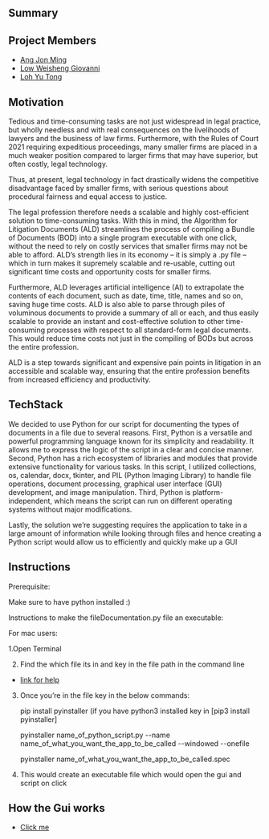 ## Summary

## Project Members
- [Ang Jon Ming](https://github.com/jon3r4de)
- [Low Weisheng Giovanni](https://github.com/giovannilow)
- [Loh Yu Tong](https://github.com/youdonnnn)


## Motivation

Tedious and time-consuming tasks are not just widespread in legal practice, but wholly needless and with real consequences on the livelihoods of lawyers and the business of law firms. Furthermore, with the Rules of Court 2021 requiring expeditious proceedings, many smaller firms are placed in a much weaker position compared to larger firms that may have superior, but often costly, legal technology. 

Thus, at present, legal technology in fact drastically widens the competitive disadvantage faced by smaller firms, with serious questions about procedural fairness and equal access to justice.

The legal profession therefore needs a scalable and highly cost-efficient solution to time-consuming tasks. With this in mind, the Algorithm for Litigation Documents (ALD) streamlines the process of compiling a Bundle of Documents (BOD) into a single program executable with one click, without the need to rely on costly services that smaller firms may not be able to afford. ALD’s strength lies in its economy – it is simply a .py file – which in turn makes it supremely scalable and re-usable, cutting out significant time costs and opportunity costs for smaller firms.

Furthermore, ALD leverages artificial intelligence (AI) to extrapolate the contents of each document, such as date, time, title, names and so on, saving huge time costs. ALD is also able to parse through piles of voluminous documents to provide a summary of all or each, and thus easily scalable to provide an instant and cost-effective solution to other time-consuming processes with respect to all standard-form legal documents. This would reduce time costs not just in the compiling of BODs but across the entire profession. 

ALD is a step towards significant and expensive pain points in litigation in an accessible and scalable way, ensuring that the entire profession benefits from increased efficiency and productivity.



## TechStack

We decided to use Python for our script for documenting the types of documents in a file due to several reasons. First, Python is a versatile and powerful programming language known for its simplicity and readability. It allows me to express the logic of the script in a clear and concise manner. Second, Python has a rich ecosystem of libraries and modules that provide extensive functionality for various tasks. In this script, I utilized collections, os, calendar, docx, tkinter, and PIL (Python Imaging Library) to handle file operations, document processing, graphical user interface (GUI) development, and image manipulation. Third, Python is platform-independent, which means the script can run on different operating systems without major modifications. 

Lastly, the solution we’re suggesting requires the application to take in a large amount of information while looking through files and hence creating a Python script would allow us to efficiently and quickly make up a GUI 

## Instructions 

Prerequisite: 

Make sure to have python installed :)

Instructions to make the fileDocumentation.py file an executable:

For mac users: 

1.Open Terminal


2. Find the which file its in and key in the file path in the command line 


- [link for help](https://support.apple.com/en-sg/guide/terminal/apddfb31307-3e90-432f-8aa7-7cbc05db27f7/mac#:~:text=In%20the%20Terminal%20app%20on,it%20in%20the%20new%20location.)

3. Once you’re in the file key in the below commands:
	
	pip install pyinstaller (if you have python3 installed key in [pip3 install pyinstaller] 

	pyinstaller name_of_python_script.py --name name_of_what_you_want_the_app_to_be_called --windowed --onefile

	pyinstaller name_of_what_you_want_the_app_to_be_called.spec 

4. This would create an executable file which would open the gui and script on click 


## How the Gui works 

- [Click me](https://docs.google.com/document/d/1sCcNOIv9fNf_n9Z4UowgdfXjKE5VcrCdsmLcb_UrdcA/edit?usp=sharing)




